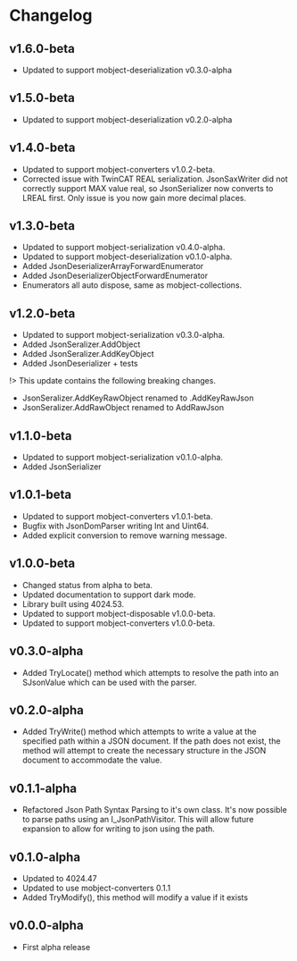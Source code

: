 # Changelog

## v1.6.0-beta

- Updated to support mobject-deserialization v0.3.0-alpha

## v1.5.0-beta

- Updated to support mobject-deserialization v0.2.0-alpha

## v1.4.0-beta

- Updated to support mobject-converters v1.0.2-beta.
- Corrected issue with TwinCAT REAL serialization. JsonSaxWriter did not correctly support MAX value real, so JsonSerializer now converts to LREAL first. Only issue is you now gain more decimal places.

## v1.3.0-beta

- Updated to support mobject-serialization v0.4.0-alpha.
- Updated to support mobject-deserialization v0.1.0-alpha.
- Added JsonDeserializerArrayForwardEnumerator
- Added JsonDeserializerObjectForwardEnumerator
- Enumerators all auto dispose, same as mobject-collections.

## v1.2.0-beta

- Updated to support mobject-serialization v0.3.0-alpha.
- Added JsonSeralizer.AddObject
- Added JsonSeralizer.AddKeyObject
- Added JsonDeserializer + tests

!> This update contains the following breaking changes.

- JsonSeralizer.AddKeyRawObject renamed to .AddKeyRawJson
- JsonSeralizer.AddRawObject renamed to AddRawJson

## v1.1.0-beta

- Updated to support mobject-serialization v0.1.0-alpha.
- Added JsonSerializer

## v1.0.1-beta

- Updated to support mobject-converters v1.0.1-beta.
- Bugfix with JsonDomParser writing Int and Uint64.
- Added explicit conversion to remove warning message.

## v1.0.0-beta

- Changed status from alpha to beta.
- Updated documentation to support dark mode.
- Library built using 4024.53.
- Updated to support mobject-disposable v1.0.0-beta.
- Updated to support mobject-converters v1.0.0-beta.

## v0.3.0-alpha

- Added TryLocate() method which attempts to resolve the path into an SJsonValue which can be used with the parser.

## v0.2.0-alpha

- Added TryWrite() method which attempts to write a value at the specified path within a JSON document. If the path does not exist, the method will attempt to create the necessary structure in the JSON document to accommodate the value.

## v0.1.1-alpha

- Refactored Json Path Syntax Parsing to it's own class. It's now possible to parse paths using an I_JsonPathVisitor.
  This will allow future expansion to allow for writing to json using the path.

## v0.1.0-alpha

- Updated to 4024.47
- Updated to use mobject-converters 0.1.1
- Added TryModify(), this method will modify a value if it exists

## v0.0.0-alpha

- First alpha release
